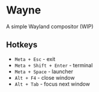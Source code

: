 # Wayne

A simple Wayland compositor (WIP)

## Hotkeys

- `Meta + Esc` - exit
- `Meta + Shift + Enter` - terminal
- `Meta + Space` - launcher
- `Alt + F4` - close window
- `Alt + Tab` - focus next window
